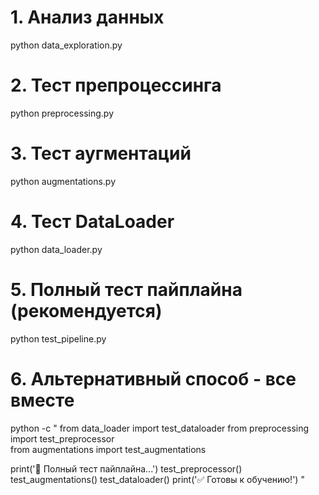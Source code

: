# 1. Анализ данных
python data_exploration.py

# 2. Тест препроцессинга  
python preprocessing.py

# 3. Тест аугментаций
python augmentations.py

# 4. Тест DataLoader
python data_loader.py

# 5. Полный тест пайплайна (рекомендуется)
python test_pipeline.py

# 6. Альтернативный способ - все вместе
python -c "
from data_loader import test_dataloader
from preprocessing import test_preprocessor  
from augmentations import test_augmentations

print('🚀 Полный тест пайплайна...')
test_preprocessor()
test_augmentations() 
test_dataloader()
print('✅ Готовы к обучению!')
"